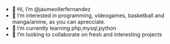 - 👋 Hi, I’m @jaumeollerfernandez
- 👀 I’m interested in programming, videogames, basketball and manga/anime, as you can aprecciate.
- 🌱 I’m currently learning php,mysql,python
- 💞️ I’m looking to collaborate on fresh and interesting projects


